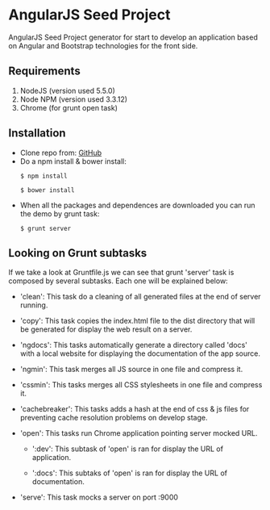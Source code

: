 # AngularJS Seed Project
AngularJS Seed Project generator for start to develop an application based on Angular and Bootstrap technologies for the front side.

## Requirements
1. NodeJS (version used 5.5.0)
2. Node NPM (version used 3.3.12)
3. Chrome (for grunt open task)

## Installation
- Clone repo from: [GitHub](https://github.com/TwisterMW/angular-fc-seedproject.git)
- Do a npm install & bower install:
	```
	$ npm install
	
	$ bower install
	```
- When all the packages and dependences are downloaded you can run the demo by grunt task:
	```
	$ grunt server
	```

## Looking on Grunt subtasks
If we take a look at Gruntfile.js we can see that grunt 'server' task is composed by several subtasks. Each one will be explained below:

- 'clean': This task do a cleaning of all generated files at the end of server running.

- 'copy': This task copies the index.html file to the dist directory that will be generated for display the web result on a server.

- 'ngdocs': This tasks automatically generate a directory called 'docs' with a local website for displaying the documentation of the app source.

- 'ngmin': This task merges all JS source in one file and compress it.

- 'cssmin': This tasks merges all CSS stylesheets in one file and compress it.

- 'cachebreaker': This tasks adds a hash at the end of css & js files for preventing cache resolution problems on develop stage.

- 'open': This tasks run Chrome application pointing server mocked URL.

	- ':dev': This subtask of 'open' is ran for display the URL of application.
	
	- ':docs': This subtaks of 'open' is ran for display the URL of documentation.

- 'serve': This task mocks a server on port :9000